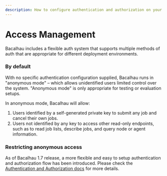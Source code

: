 ```yaml
---
description: How to configure authentication and authorization on your Bacalhau node.
---
```


# Access Management

Bacalhau includes a flexible auth system that supports multiple methods of auth that are appropriate for different deployment environments.

### By default

With no specific authentication configuration supplied, Bacalhau runs in "anonymous mode" – which allows unidentified users limited control over the system. "Anonymous mode" is only appropriate for testing or evaluation setups.

In anonymous mode, Bacalhau will allow:

1. Users identified by a self-generated private key to submit any job and cancel their own jobs.
2. Users not identified by any key to access other read-only endpoints, such as to read job lists, describe jobs, and query node or agent information.

### Restricting anonymous access

As of Bacalhau 1.7 release, a more flexible and easy to setup authentication and authorization flow has been introduced. Please check the [Authentication and Authorization docs](../07-auth_flow.md) for more details.
